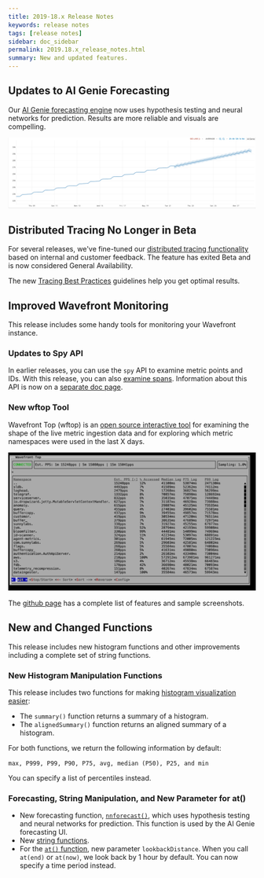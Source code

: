 ```yaml
---
title: 2019-18.x Release Notes
keywords: release notes
tags: [release notes]
sidebar: doc_sidebar
permalink: 2019.18.x_release_notes.html
summary: New and updated features.
---
```


## Updates to AI Genie Forecasting

Our [AI Genie forecasting engine](ai_genie.html) now uses hypothesis testing and neural networks for prediction. Results are more reliable and visuals are compelling.

![forecasting cropped](images/ai_genie_forecast_cropped.png)

## Distributed Tracing No Longer in Beta

For several releases, we've fine-tuned our [distributed tracing functionality](tracing_basics.html) based on internal and customer feedback. The feature has exited Beta and is now considered General Availability.

The new [Tracing Best Practices](tracing_best_practices.html) guidelines help you get optimal results.

## Improved Wavefront Monitoring

This release includes some handy tools for monitoring your Wavefront instance.

### Updates to Spy API
In earlier releases, you can use the `spy` API to examine metric points and IDs. With this release, you can also [examine spans](wavefront_monitoring_spy.html#getting-ingested-spans). Information about this API is now on a [separate doc page](wavefront_monitoring_spy.html).

### New wftop Tool

Wavefront Top (wftop) is an [open source interactive tool](https://github.com/wavefrontHQ/wftop) for examining the shape of the live metric ingestion data and for exploring which metric namespaces were used in the last X days.

![wftop Browse](images/wftop_browse.png)

The [github page](https://github.com/wavefrontHQ/wftop) has a complete list of features and sample screenshots.

## New and Changed Functions

This release includes new histogram functions and other improvements including a complete set of string functions.

### New Histogram Manipulation Functions

This release includes two functions for making [histogram visualization easier](proxies_histograms.html#histogram-summary-information):
* The `summary()` function returns a summary of a histogram.
* The `alignedSummary()` function returns an aligned summary of a histogram.

For both functions, we return the following information by default:
```
max, P999, P99, P90, P75, avg, median (P50), P25, and min
```
You can specify a list of percentiles instead.

### Forecasting, String Manipulation, and New Parameter for at()

* New forecasting function, [`nnforecast()`](ts_nnforecast.html), which uses hypothesis testing and neural networks for prediction. This function is used by the AI Genie forecasting UI.
* New [string functions](query_language_reference.html#string-functions).
* For the [`at()` function](ts_at.html), new parameter `lookbackDistance`. When you call `at(end)` or `at(now)`, we look back by 1 hour by default. You can now specify a time period instead.

